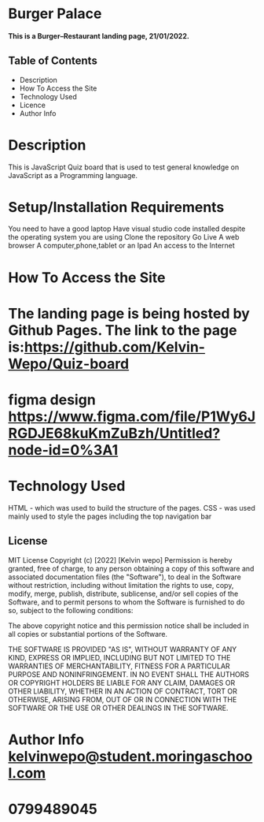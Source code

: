 # Burger Palace

 #### This is a Burger–Restaurant landing page, 21/01/2022.


## Table of Contents
+ Description
+ How To Access the Site
+ Technology Used
+ Licence
+ Author Info

# Description
This is JavaScript Quiz board that is used to test general knowledge on JavaScript as a Programming language.

# Setup/Installation Requirements
You need to have a good laptop Have visual studio code installed despite the operating system you are using Clone the repository Go Live A web browser A computer,phone,tablet or an Ipad An access to the Internet

# How To Access the Site
# The landing page is being hosted by Github Pages. The link to the page is:https://github.com/Kelvin-Wepo/Quiz-board
# figma design https://www.figma.com/file/P1Wy6JRGDJE68kuKmZuBzh/Untitled?node-id=0%3A1

# Technology Used
HTML - which was used to build the structure of the pages.
CSS - was used mainly used to style the pages including the top navigation bar
## License
MIT License Copyright (c) [2022] [Kelvin wepo] Permission is hereby granted, free of charge, to any person obtaining a copy of this software and associated documentation files (the "Software"), to deal in the Software without restriction, including without limitation the rights to use, copy, modify, merge, publish, distribute, sublicense, and/or sell copies of the Software, and to permit persons to whom the Software is furnished to do so, subject to the following conditions:

The above copyright notice and this permission notice shall be included in all copies or substantial portions of the Software.

THE SOFTWARE IS PROVIDED "AS IS", WITHOUT WARRANTY OF ANY KIND, EXPRESS OR IMPLIED, INCLUDING BUT NOT LIMITED TO THE WARRANTIES OF MERCHANTABILITY, FITNESS FOR A PARTICULAR PURPOSE AND NONINFRINGEMENT. IN NO EVENT SHALL THE AUTHORS OR COPYRIGHT HOLDERS BE LIABLE FOR ANY CLAIM, DAMAGES OR OTHER LIABILITY, WHETHER IN AN ACTION OF CONTRACT, TORT OR OTHERWISE, ARISING FROM, OUT OF OR IN CONNECTION WITH THE SOFTWARE OR THE USE OR OTHER DEALINGS IN THE SOFTWARE.

# Author Info kelvinwepo@student.moringaschool.com
# 0799489045